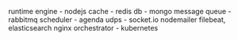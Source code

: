 runtime engine - nodejs
cache - redis
db - mongo
message queue - rabbitmq
scheduler - agenda
udps - socket.io
nodemailer
filebeat, elasticsearch
nginx
orchestrator - kubernetes
